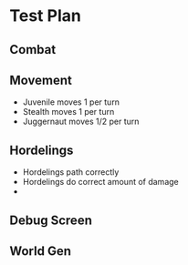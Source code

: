 # Test Plan

## Combat

## Movement
* Juvenile moves 1 per turn
* Stealth moves 1 per turn
* Juggernaut moves 1/2 per turn
## Hordelings
* Hordelings path correctly
* Hordelings do correct amount of damage
* 
## Debug Screen
## World Gen
